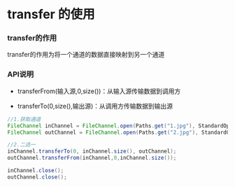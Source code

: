 # transfer 的使用

### transfer的作用

transfer的作用为将一个通道的数据直接映射到另一个通道

### API说明

-   transferFrom(输入源,0,size())：从输入源传输数据到调用方

-   transferTo(0,size(),输出源)：从调用方传输数据到输出源



```java
//1.获取通道
FileChannel inChannel = FileChannel.open(Paths.get("1.jpg"), StandardOpenOption.READ);
FileChannel outChannel = FileChannel.open(Paths.get("2.jpg"), StandardOpenOption.WRITE, StandardOpenOption.CREATE);

//2.二选一
inChannel.transferTo(0, inChannel.size(), outChannel);
outChannel.transferFrom(inChannel,0,inChannel.size());

inChannel.close();
outChannel.close();
```